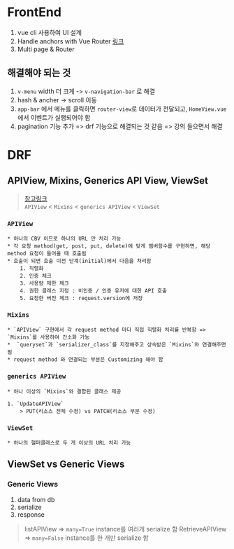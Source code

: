 # FrontEnd
1. vue cli 사용하여 UI 설계
2. Handle anchors with Vue Router [링크](https://stackoverflow.com/questions/45201014/how-to-handle-anchors-bookmarks-with-vue-router)
3. Multi page & Router

## 해결해야 되는 것
1. `v-menu` width 더 크게 -> `v-navigation-bar` 로 해결
2. hash & ancher -> scroll 이동
3. `app-bar` 에서 메뉴를 클릭하면 `router-view`로 데이터가 전달되고, `HomeView.vue`에서 이벤트가 실행되어야 함
4. pagination 기능 추가 => drf 기능으로 해결되는 것 같음 => 강의 들으면서 해결

# DRF
## APIView, Mixins, Generics API View, ViewSet  
> [참고링크](https://velog.io/@duo22088/DRF-APIView-Mixins-generics-APIView-ViewSet-%EC%97%90-%EB%8C%80%ED%95%B4%EC%84%9C)  
>`APIView` < `Mixins` < `generics APIView` < `ViewSet`
### `APIView`
    * 하나의 CBV 이므로 하나의 URL 만 처리 가능
    * 각 요청 method(get, post, put, delete)에 맞게 멤버함수를 구현하면, 해당 method 요청이 들어올 때 호출됨
    * 호출이 되면 호출 이전 단계(initial)에서 다음을 처리함
        1. 직렬화
        2. 인증 체크
        3. 사용량 제한 체크
        4. 권한 클래스 지정 : 비인증 / 인증 유저에 대한 API 호출
        5. 요청한 버전 체크 : request.version에 저장

### `Mixins`
    * `APIView` 구현에서 각 request method 마다 직접 직렬화 처리를 반복함 => `Mixins`를 사용하여 간소화 가능
    *  `queryset`과 `serializer_class`를 지정해주고 상속받은 `Mixins`와 연결해주면 됨
    * request method 와 연결되는 부분은 Customizing 해야 함

### `generics APIView`
    * 하나 이상의 `Mixins`와 결합된 클래스 제공

    1. `UpdateAPIView`
        > PUT(리소스 전체 수정) vs PATCH(리소스 부분 수정)


### `ViewSet`
    * 하나의 핼퍼클래스로 두 개 이상의 URL 처리 가능


## ViewSet vs Generic Views
### Generic Views
1. data from db
2. serialize
3. response
>listAPIView => `many=True` instance를 여러개 serialize 함
>RetrieveAPIView => `many=False` instance를 한 개만 serialize 함